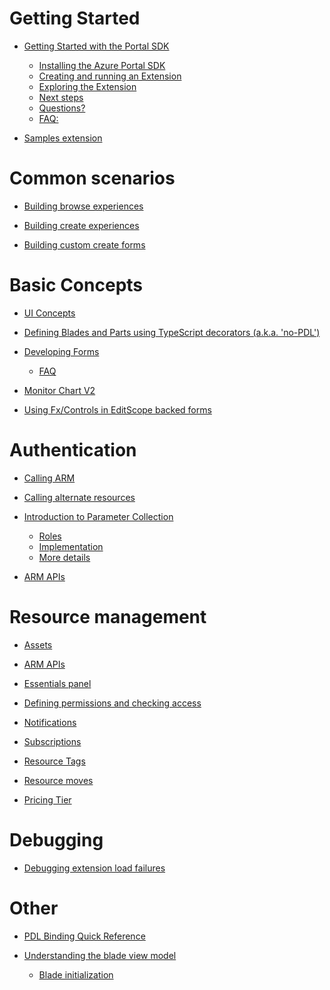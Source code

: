 
<a name="getting-started"></a>
# Getting Started

* [Getting Started with the Portal SDK](top-extensions-getting-started.md#getting-started-with-the-portal-sdk)
    * [Installing the Azure Portal SDK](top-extensions-getting-started.md#installing-the-azure-portal-sdk)
    * [Creating and running an Extension](top-extensions-getting-started.md#creating-and-running-an-extension)
    * [Exploring the Extension](top-extensions-getting-started.md#exploring-the-extension)
    * [Next steps](top-extensions-getting-started.md#next-steps)
    * [Questions?](top-extensions-getting-started.md#questions)
    * [FAQ:](top-extensions-getting-started.md#faq)

* [Samples extension](portalfx-sample-extensions.md#samples-extension)


<a name="common-scenarios"></a>
# Common scenarios
* [Building browse experiences](portalfx-browse.md#building-browse-experiences)

* [Building create experiences](portalfx-create.md#building-create-experiences)
* [Building custom create forms](portalfx-create.md#building-custom-create-forms)


<a name="basic-concepts"></a>
# Basic Concepts
* [UI Concepts](portalfx-ui-concepts.md#ui-concepts)

* [Defining Blades and Parts using TypeScript decorators (a.k.a. 'no-PDL')](portalfx-no-pdl-programming.md#defining-blades-and-parts-using-typescript-decorators-a-k-a-no-pdl)



* [Developing Forms](portalfx-forms.md#developing-forms)
    * [FAQ](portalfx-forms.md#faq)


* [Monitor Chart V2](portalfx-controls-monitor-chart-v2.md#monitor-chart-v2)


* [Using Fx/Controls in EditScope backed forms](portalfx-fxcontrols-editscope-forms.md#using-fx-controls-in-editscope-backed-forms)


<a name="authentication"></a>
# Authentication
* [Calling ARM](portalfx-authentication.md#calling-arm)
* [Calling alternate resources](portalfx-authentication.md#calling-alternate-resources)


* [Introduction to Parameter Collection](portalfx-parameter-collection-overview.md#introduction-to-parameter-collection)
    * [Roles](portalfx-parameter-collection-overview.md#roles)
    * [Implementation](portalfx-parameter-collection-overview.md#implementation)
    * [More details](portalfx-parameter-collection-overview.md#more-details)

* [ARM APIs](portalfx-provisioning-arm.md#arm-apis)


<a name="resource-management"></a>
# Resource management
* [Assets](portalfx-assets.md#assets)

* [ARM APIs](portalfx-provisioning-arm.md#arm-apis)

* [Essentials panel](portalfx-essentials.md#essentials-panel)


* [Defining permissions and checking access](portalfx-permissions.md#defining-permissions-and-checking-access)

* [Notifications](portalfx-notifications.md#notifications)

* [Subscriptions](portalfx-subscriptions.md#subscriptions)

* [Resource Tags](portalfx-tags.md#resource-tags)

* [Resource moves](portalfx-resourcemove.md#resource-moves)

* [Pricing Tier](portalfx-extension-pricing-tier.md#pricing-tier)


<a name="debugging"></a>
# Debugging

* [Debugging extension load failures](portalfx-debugging-extension-load-failures.md#debugging-extension-load-failures)



<a name="other"></a>
# Other
* [PDL Binding Quick Reference](portalfx-binding-reference.md#pdl-binding-quick-reference)

* [Understanding the blade view model](portalfx-blade-viewmodel.md#understanding-the-blade-view-model)
    * [Blade initialization](portalfx-blade-viewmodel.md#blade-initialization)


